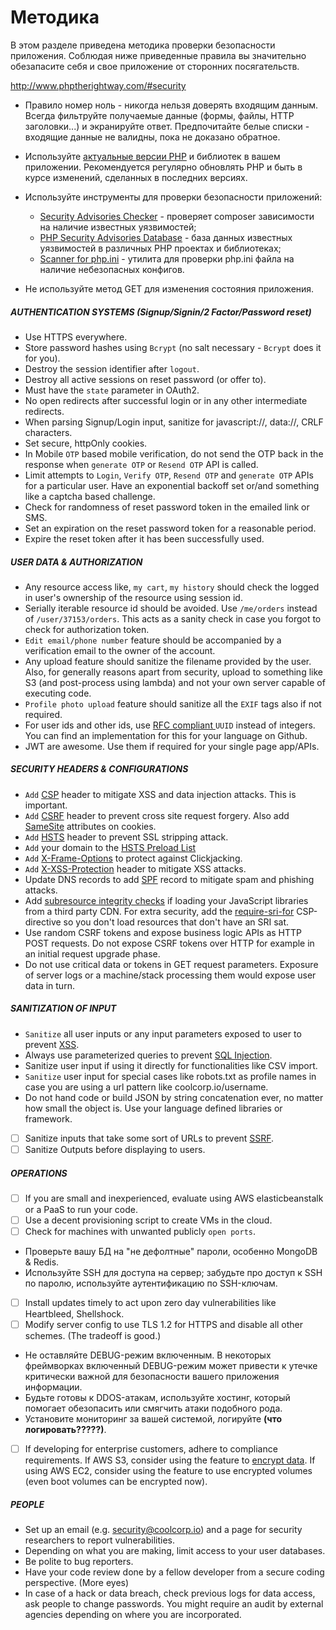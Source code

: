 # Методика

В этом разделе приведена методика проверки безопасности приложения. Соблюдая ниже приведенные правила вы значительно обезапасите себя и свое приложение от сторонних посягательств.

http://www.phptherightway.com/#security

- Правило номер ноль - никогда нельзя доверять входящим данным.
Всегда фильтруйте получаемые данные (формы, файлы, HTTP заголовки...) и экранируйте ответ.
Предпочитайте белые списки - входящие данные не валидны, пока не доказано обратное.

- Используйте [актуальные версии PHP](https://secure.php.net/supported-versions.php) и библиотек в вашем приложении. Рекомендуется регулярно обновлять PHP и быть в курсе изменений, сделанных в последних версиях.

- Используйте инструменты для проверки безопасности приложений:
  - [Security Advisories Checker](https://security.sensiolabs.org) - проверяет composer зависимости на наличие известных уязвимостей;
  - [PHP Security Advisories Database](https://github.com/FriendsOfPHP/security-advisories) - база данных известных уязвимостей в различных PHP проектах и библиотеках;
  - [Scanner for php.ini](https://github.com/psecio/iniscan) - утилита для проверки php.ini файла на наличие небезопасных конфигов.

- Не используйте метод GET для изменения состояния приложения.

##### AUTHENTICATION SYSTEMS (Signup/Signin/2 Factor/Password reset) 
- Use HTTPS everywhere.
- Store password hashes using `Bcrypt` (no salt necessary - `Bcrypt` does it for you).
- Destroy the session identifier after `logout`.  
- Destroy all active sessions on reset password (or offer to).  
- Must have the `state` parameter in OAuth2.
- No open redirects after successful login or in any other intermediate redirects.
- When parsing Signup/Login input, sanitize for javascript://, data://, CRLF characters. 
- Set secure, httpOnly cookies.
- In Mobile `OTP` based mobile verification, do not send the OTP back in the response when `generate OTP` or `Resend OTP`  API is called.
- Limit attempts to `Login`, `Verify OTP`, `Resend OTP` and `generate OTP` APIs for a particular user. Have an exponential backoff set or/and something like a captcha based challenge.
- Check for randomness of reset password token in the emailed link or SMS.
- Set an expiration on the reset password token for a reasonable period.
- Expire the reset token after it has been successfully used.


##### USER DATA & AUTHORIZATION
- Any resource access like, `my cart`, `my history` should check the logged in user's ownership of the resource using session id.
- Serially iterable resource id should be avoided. Use `/me/orders` instead of `/user/37153/orders`. This acts as a sanity check in case you forgot to check for authorization token. 
- `Edit email/phone number` feature should be accompanied by a verification email to the owner of the account. 
- Any upload feature should sanitize the filename provided by the user. Also, for generally reasons apart from security, upload to something like S3 (and post-process using lambda) and not your own server capable of executing code.  
- `Profile photo upload` feature should sanitize all the `EXIF` tags also if not required.
- For user ids and other ids, use [RFC compliant ](http://www.ietf.org/rfc/rfc4122.txt) `UUID` instead of integers. You can find an implementation for this for your language on Github.
- JWT are awesome. Use them if required for your single page app/APIs.

##### SECURITY HEADERS & CONFIGURATIONS
- `Add` [CSP](https://en.wikipedia.org/wiki/Content_Security_Policy) header to mitigate XSS and data injection attacks. This is important.
- `Add` [CSRF](https://en.wikipedia.org/wiki/Cross-site_request_forgery) header to prevent cross site request forgery. Also add [SameSite](https://tools.ietf.org/html/draft-ietf-httpbis-cookie-same-site-00) attributes on cookies.
- `Add` [HSTS](https://en.wikipedia.org/wiki/HTTP_Strict_Transport_Security) header to prevent SSL stripping attack.
- `Add` your domain to the [HSTS Preload List](https://hstspreload.appspot.com/)
- `Add` [X-Frame-Options](https://en.wikipedia.org/wiki/Clickjacking#X-Frame-Options) to protect against Clickjacking.
- `Add` [X-XSS-Protection](https://www.owasp.org/index.php/OWASP_Secure_Headers_Project#X-XSS-Protection) header to mitigate XSS attacks.
- Update DNS records to add [SPF](https://en.wikipedia.org/wiki/Sender_Policy_Framework) record to mitigate spam and phishing attacks.
- Add [subresource integrity checks](https://en.wikipedia.org/wiki/Subresource_Integrity) if loading your JavaScript libraries from a third party CDN. For extra security, add the [require-sri-for](https://w3c.github.io/webappsec-subresource-integrity/#parse-require-sri-for) CSP-directive so you don't load resources that don't have an SRI sat.  
- Use random CSRF tokens and expose business logic APIs as HTTP POST requests. Do not expose CSRF tokens over HTTP for example in an initial request upgrade phase.
- Do not use critical data or tokens in GET request parameters. Exposure of server logs or a machine/stack processing them would expose user data in turn.  
  
  
##### SANITIZATION OF INPUT
- `Sanitize` all user inputs or any input parameters exposed to user to prevent [XSS](https://en.wikipedia.org/wiki/Cross-site_scripting).
- Always use parameterized queries to prevent [SQL Injection](https://en.wikipedia.org/wiki/SQL_injection).  
- Sanitize user input if using it directly for functionalities like CSV import.
- `Sanitize` user input for special cases like robots.txt as profile names in case you are using a url pattern like coolcorp.io/username. 
- Do not hand code or build JSON by string concatenation ever, no matter how small the object is. Use your language defined libraries or framework.
- [ ] Sanitize inputs that take some sort of URLs to prevent [SSRF](https://docs.google.com/document/d/1v1TkWZtrhzRLy0bYXBcdLUedXGb9njTNIJXa3u9akHM/edit#heading=h.t4tsk5ixehdd).
- [ ] Sanitize Outputs before displaying to users.

##### OPERATIONS
- [ ] If you are small and inexperienced, evaluate using AWS elasticbeanstalk or a PaaS to run your code.
- [ ] Use a decent provisioning script to create VMs in the cloud.
- [ ] Check for machines with unwanted publicly `open ports`.
- Проверьте вашу БД на "не дефолтные" пароли, особенно MongoDB & Redis.
- Используйте SSH для доступа на сервер; забудьте про доступ к SSH по паролю, используйте аутентификацию по SSH-ключам.
- [ ] Install updates timely to act upon zero day vulnerabilities like Heartbleed, Shellshock.
- [ ] Modify server config to use TLS 1.2 for HTTPS and disable all other schemes. (The tradeoff is good.)
- Не оставляйте DEBUG-режим включенным. В некоторых фреймворках включенный DEBUG-режим может привести к утечке критически важной для безопасности вашего приложения информации.
- Будьте готовы к DDOS-атакам, используйте хостинг, который помогает обезопасить или смягчить атаки подобного рода.
- Установите мониторинг за вашей системой, логируйте **(что логировать?????)**.
- [ ] If developing for enterprise customers, adhere to compliance requirements. If AWS S3, consider using the feature to [encrypt data](http://docs.aws.amazon.com/AmazonS3/latest/dev/UsingServerSideEncryption.html). If using AWS EC2, consider using the feature to use encrypted volumes (even boot volumes can be encrypted now).

##### PEOPLE
- Set up an email (e.g. security@coolcorp.io) and a page for security researchers to report vulnerabilities.
- Depending on what you are making, limit access to your user databases.
- Be polite to bug reporters.
- Have your code review done by a fellow developer from a secure coding perspective. (More eyes)
-  In case of a hack or data breach, check previous logs for data access, ask people to change passwords. You might require an audit by external agencies depending on where you are incorporated.  
